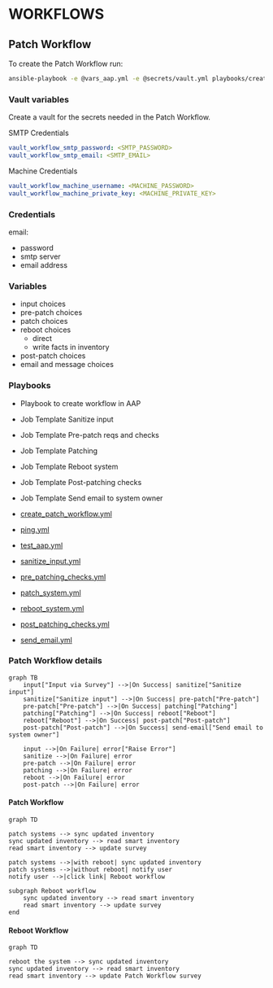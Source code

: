# WORKFLOWS

## Patch Workflow

To create the Patch Workflow run:

``` bash
ansible-playbook -e @vars_aap.yml -e @secrets/vault.yml playbooks/create_patch_workflow.yml -v --ask-vault-pass
```

### Vault variables

Create a vault for the secrets needed in the Patch Workflow.

SMTP Credentials

``` yaml
vault_workflow_smtp_password: <SMTP_PASSWORD>
vault_workflow_smtp_email: <SMTP_EMAIL>
```

Machine Credentials

``` yaml
vault_workflow_machine_username: <MACHINE_PASSWORD>
vault_workflow_machine_private_key: <MACHINE_PRIVATE_KEY>
```

### Credentials

email:

- password
- smtp server
- email address

### Variables

- input choices
- pre-patch choices
- patch choices
- reboot choices
  - direct
  - write facts in inventory
- post-patch choices
- email and message choices

### Playbooks

- Playbook to create workflow in AAP
- Job Template Sanitize input
- Job Template Pre-patch reqs and checks
- Job Template Patching
- Job Template Reboot system
- Job Template Post-patching checks
- Job Template Send email to system owner

- [create_patch_workflow.yml](playbooks/create_patch_workflow.yml)
- [ping.yml](playbooks/ping.yml)
- [test_aap.yml](playbooks/test_aap.yml)
- [sanitize_input.yml](playbooks/sanitize_input.yml)
- [pre_patching_checks.yml](playbooks/pre_patching_checks.yml)
- [patch_system.yml](playbooks/patch_system.yml)
- [reboot_system.yml](playbooks/reboot_system.yml)
- [post_patching_checks.yml](playbooks/post_patching_checks.yml)
- [send_email.yml](playbooks/send_email.yml)

### Patch Workflow details

```mermaid
graph TB
    input["Input via Survey"] -->|On Success| sanitize["Sanitize input"]
    sanitize["Sanitize input"] -->|On Success| pre-patch["Pre-patch"]
    pre-patch["Pre-patch"] -->|On Success| patching["Patching"]
    patching["Patching"] -->|On Success| reboot["Reboot"]
    reboot["Reboot"] -->|On Success| post-patch["Post-patch"]
    post-patch["Post-patch"] -->|On Success| send-email["Send email to system owner"]

    input -->|On Failure| error["Raise Error"]
    sanitize -->|On Failure| error
    pre-patch -->|On Failure| error
    patching -->|On Failure| error
    reboot -->|On Failure| error
    post-patch -->|On Failure| error
```

#### Patch Workflow

```mermaid
graph TD

patch systems --> sync updated inventory
sync updated inventory --> read smart inventory
read smart inventory --> update survey

patch systems -->|with reboot| sync updated inventory
patch systems -->|without reboot| notify user
notify user -->|click link| Reboot workflow

subgraph Reboot workflow
    sync updated inventory --> read smart inventory
    read smart inventory --> update survey
end
```

#### Reboot Workflow

```mermaid
graph TD

reboot the system --> sync updated inventory
sync updated inventory --> read smart inventory
read smart inventory --> update Patch Workflow survey
```


